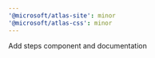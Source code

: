 ```yaml
---
'@microsoft/atlas-site': minor
'@microsoft/atlas-css': minor
---
```


Add steps component and documentation
